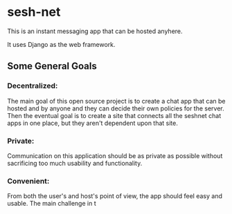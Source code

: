 # sesh-net

This is an instant messaging app that can be hosted anyhere.

It uses Django as the web framework.

## Some General Goals

### Decentralized:

The main goal of this open source project is to create a chat app that can be hosted and by anyone and they can decide their own policies for the server.
Then the eventual goal is to create a site that connects all the seshnet chat apps in one place, but they aren't dependent upon that site.

### Private:

Communication on this application should be as private as possible without sacrificing too much usability and functionality.

### Convenient:
From both the user's and host's point of view, the app should feel easy and usable.
The main challenge in t
